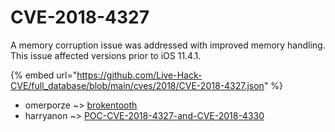 # CVE-2018-4327

A memory corruption issue was addressed with improved memory handling. This issue affected versions prior to iOS 11.4.1.

{% embed url="https://github.com/Live-Hack-CVE/full_database/blob/main/cves/2018/CVE-2018-4327.json" %}


* omerporze ~> [brokentooth](https://www.alice-snow.ru/2018/database/cve-2018-4327/brokentooth-omerporze)
* harryanon ~> [POC-CVE-2018-4327-and-CVE-2018-4330](https://www.alice-snow.ru/2018/database/cve-2018-4327/poc-cve-2018-4327-and-cve-2018-4330-harryanon)